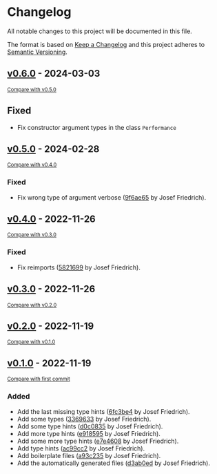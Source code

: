 # Changelog

All notable changes to this project will be documented in this file.

The format is based on [Keep a Changelog](http://keepachangelog.com/en/1.0.0/)
and this project adheres to [Semantic Versioning](http://semver.org/spec/v2.0.0.html).

<!-- insertion marker -->

## [v0.6.0](https://github.com/Josef-Friedrich/nagiosplugin-stubs/releases/tag/v0.6.0) - 2024-03-03

<small>[Compare with v0.5.0](https://github.com/Josef-Friedrich/nagiosplugin-stubs/compare/v0.5.0...v0.6.0)</small>

## Fixed

* Fix constructor argument types in the class `Performance`

## [v0.5.0](https://github.com/Josef-Friedrich/nagiosplugin-stubs/releases/tag/v0.5.0) - 2024-02-28

<small>[Compare with v0.4.0](https://github.com/Josef-Friedrich/nagiosplugin-stubs/compare/v0.4.0...v0.5.0)</small>

### Fixed

- Fix wrong type of argument verbose ([9f6ae65](https://github.com/Josef-Friedrich/nagiosplugin-stubs/commit/9f6ae65d657b82ce8b3e4c64832dabcbf196977b) by Josef Friedrich).

## [v0.4.0](https://github.com/Josef-Friedrich/nagiosplugin-stubs/releases/tag/v0.4.0) - 2022-11-26

<small>[Compare with v0.3.0](https://github.com/Josef-Friedrich/nagiosplugin-stubs/compare/v0.3.0...v0.4.0)</small>

### Fixed

- Fix reimports ([5821699](https://github.com/Josef-Friedrich/nagiosplugin-stubs/commit/5821699d0671e1e0c82d518101b7ce80b32ab58a) by Josef Friedrich).

## [v0.3.0](https://github.com/Josef-Friedrich/nagiosplugin-stubs/releases/tag/v0.3.0) - 2022-11-26

<small>[Compare with v0.2.0](https://github.com/Josef-Friedrich/nagiosplugin-stubs/compare/v0.2.0...v0.3.0)</small>

## [v0.2.0](https://github.com/Josef-Friedrich/nagiosplugin-stubs/releases/tag/v0.2.0) - 2022-11-19

<small>[Compare with v0.1.0](https://github.com/Josef-Friedrich/nagiosplugin-stubs/compare/v0.1.0...v0.2.0)</small>

## [v0.1.0](https://github.com/Josef-Friedrich/nagiosplugin-stubs/releases/tag/v0.1.0) - 2022-11-19

<small>[Compare with first commit](https://github.com/Josef-Friedrich/nagiosplugin-stubs/compare/3a1f1a7eb904fa2f2806335d3d592e563efc7abd...v0.1.0)</small>

### Added

- Add the last missing type hints ([6fc3be4](https://github.com/Josef-Friedrich/nagiosplugin-stubs/commit/6fc3be412f4688f4297702ff605a53c6c2da143e) by Josef Friedrich).
- Add some types ([3369633](https://github.com/Josef-Friedrich/nagiosplugin-stubs/commit/3369633c2c902d8c1c1a28d9c13956529bfc9dd0) by Josef Friedrich).
- Add some type hints ([d0c0835](https://github.com/Josef-Friedrich/nagiosplugin-stubs/commit/d0c0835476b5545a57612a9b2a0a620a8e77a977) by Josef Friedrich).
- Add more type hints ([e918595](https://github.com/Josef-Friedrich/nagiosplugin-stubs/commit/e9185951d3729699621b377b967db3479b9e8fd3) by Josef Friedrich).
- Add some more type hints ([e7e4608](https://github.com/Josef-Friedrich/nagiosplugin-stubs/commit/e7e4608c644eadacdd668280e0d14675813b1b00) by Josef Friedrich).
- Add type hints ([ac99cc2](https://github.com/Josef-Friedrich/nagiosplugin-stubs/commit/ac99cc27efaef6387a7ce268ce80622c9bdca0b2) by Josef Friedrich).
- Add boilerplate files ([a93c235](https://github.com/Josef-Friedrich/nagiosplugin-stubs/commit/a93c23574b9dc1c70f31cfd90490ece94d58c10c) by Josef Friedrich).
- Add the automatically generated files ([d3ab0ed](https://github.com/Josef-Friedrich/nagiosplugin-stubs/commit/d3ab0ed19b3984b7263b76dfe13fe7dfd8add113) by Josef Friedrich).
